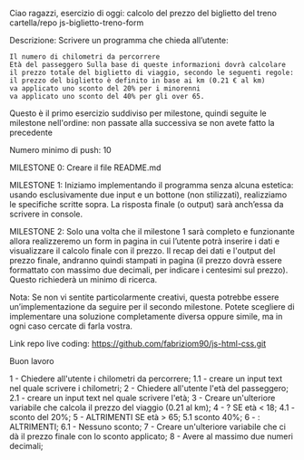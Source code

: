 Ciao ragazzi,
esercizio di oggi: calcolo del prezzo del biglietto del treno
cartella/repo js-biglietto-treno-form

Descrizione: Scrivere un programma che chieda all’utente:

    Il numero di chilometri da percorrere
    Età del passeggero Sulla base di queste informazioni dovrà calcolare il prezzo totale del biglietto di viaggio, secondo le seguenti regole:
    il prezzo del biglietto è definito in base ai km (0.21 € al km)
    va applicato uno sconto del 20% per i minorenni
    va applicato uno sconto del 40% per gli over 65.

Questo è il primo esercizio suddiviso per milestone, quindi seguite le milestone nell'ordine: non passate alla successiva se non avete fatto la precedente

Numero minimo di push: 10

MILESTONE 0: Creare il file README.md

MILESTONE 1: Iniziamo implementando il programma senza alcuna estetica: usando esclusivamente due input e un bottone (non stilizzati), realizziamo le specifiche scritte sopra. La risposta finale (o output) sarà anch’essa da scrivere in console.

MILESTONE 2: Solo una volta che il milestone 1 sarà completo e funzionante allora realizzeremo un form in pagina in cui l’utente potrà inserire i dati e visualizzare il calcolo finale con il prezzo. Il recap dei dati e l'output del prezzo finale, andranno quindi stampati in pagina (il prezzo dovrà essere formattato con massimo due decimali, per indicare i centesimi sul prezzo). Questo richiederà un minimo di ricerca.

Nota: Se non vi sentite particolarmente creativi, questa potrebbe essere un’implementazione da seguire per il secondo milestone. Potete scegliere di implementare una soluzione completamente diversa oppure simile, ma in ogni caso cercate di farla vostra.

Link repo live coding: https://github.com/fabriziom90/js-html-css.git

Buon lavoro

<!-- SCOMPOSIZIONE ESERCIZIO -->

1 - Chiedere all'utente i chilometri da percorrere;
1.1 - creare un input text nel quale scrivere i chilometri;
2 - Chiedere all'utente l'età del passeggero;
2.1 - creare un input text nel quale scrivere l'età;
3 - Creare un'ulteriore variabile che calcola il prezzo del viaggio (0.21 al km);
4 - ? SE età < 18;
4.1 - sconto del 20%;
5 - ALTRIMENTI SE età > 65; 
5.1 sconto 40%;
6 - : ALTRIMENTI; 
6.1 - Nessuno sconto;
7 - Creare un'ulteriore variabile che ci dà il prezzo finale con lo sconto applicato;
8 - Avere al massimo due numeri decimali;